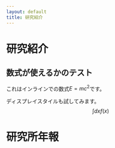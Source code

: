 ```yaml
---
layout: default
title: 研究紹介
---
```


# 研究紹介

## 数式が使えるかのテスト

これはインラインでの数式$`E=mc^2`$です。

ディスプレイスタイルも試してみます。
$$\int dx f(x)$$
# 研究所年報
